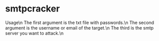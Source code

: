 # smtpcracker
Usage\n
The first argument is the txt file with passwords.\n
The second argument is the username or email of the target.\n
The third is the smtp server you want to attack.\n
